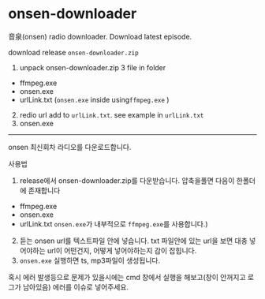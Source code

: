 # onsen-downloader

音泉(onsen) radio downloader.
Download latest episode.

download release `onsen-downloader.zip`

1. unpack onsen-downloader.zip 3 file in folder
  - ffmpeg.exe
  - onsen.exe
  - urlLink.txt
  (`onsen.exe` inside using`ffmpeg.exe` )
2. redio url add to `urlLink.txt`. see example in `urlLink.txt`
3. onsen.exe

------------------------

onsen 최신회차 라디오를 다운로드합니다.

사용법
1. release에서  onsen-downloader.zip를 다운받습니다.  압축을풀면 다음이 한폴더에 존재합니다
  - ffmpeg.exe
  - onsen.exe
  - urlLink.txt
  `onsen.exe`가 내부적으로 `ffmpeg.exe`를 사용합니다.)

2. 듣는 onsen url를 텍스트파일 안에 넣습니다. txt 파일안에 있는 url을 보면 대충 넣어야하는 url이 어떤건지, 어떻게 넣어야하는지 감이 잡힙니다.
3. `onsen.exe` 실행하면 ts, mp3파일이 생성됩니다. 

혹시 에러 발생등으로 문제가 있을시에는 cmd 창에서 실행을 해보고(창이 안꺼지고 로그가 남아있음) 에러를 이슈로 넣어주세요.



